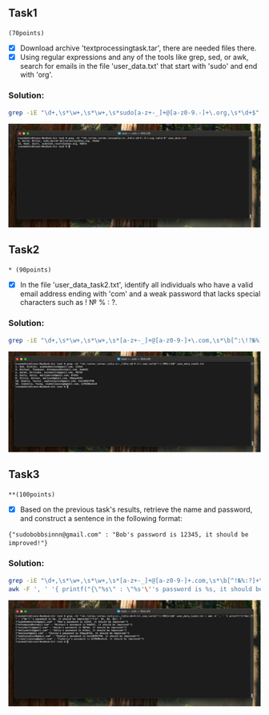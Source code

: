 ## Task1

`(70points)`

- [x] Download archive 'textprocessingtask.tar', there are needed files there.
- [x] Using regular expressions and any of the tools like grep, sed, or awk, search for emails in the file 'user_data.txt' that start with 'sudo' and end with 'org'.

### Solution:
```bash
grep -iE "\d+,\s*\w+,\s*\w+,\s*sudo[a-z+-_]+@[a-z0-9.-]+\.org,\s*\d+$" user_data.txt
```
![task-1.png](task-1.png)
## Task2
`* (90points)`

- [x] In the file 'user_data_task2.txt', identify all individuals who have a valid email address ending with 'com' and a weak password that lacks special characters such as ! № % : ?.

### Solution:
```bash 
grep -iE "\d+,\s*\w+,\s*\w+,\s*[a-z+-_]+@[a-z0-9-]+\.com,\s*\b[^:\!?№%]+\b$" user_data_task2.txt
```
![task2.27.26.png](task-2.png)
## Task3
`**(100points)`

- [x] Based on the previous task's results, retrieve the name and password, and construct a sentence in the following format:

`{"sudobobbsinnn@gmail.com" : "Bob's password is 12345, it should be improved!"}`

### Solution:
```bash
grep -iE "\d+,\s*\w+,\s*\w+,\s*[a-z+-_]+@[a-z0-9-]+.com,\s*\b[^!№%:?]+\b$" user_data_task2.txt | \
awk -F ', ' '{ printf("{\"%s\" : \"%s'\''s password is %s, it should be improved!\"}\n", $4, $2, $5); }'
```

![task-3.png](task-3.png)
